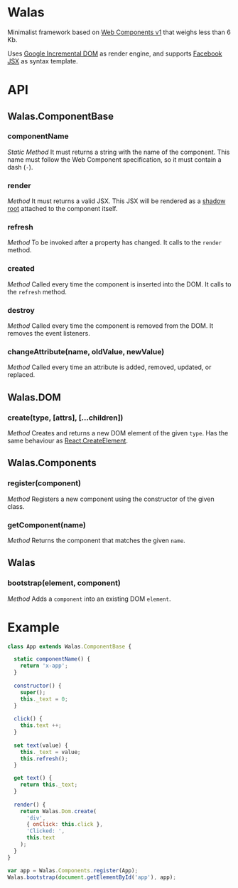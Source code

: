 # Walas
Minimalist framework based on [Web Components v1](https://developers.google.com/web/fundamentals/getting-started/primers/customelements) that weighs less than 6 Kb.

Uses [Google Incremental DOM](https://github.com/google/incremental-dom) as render engine, and supports [Facebook JSX](https://facebook.github.io/react/docs/jsx-in-depth.html) as syntax template.

# API

## Walas.ComponentBase

### componentName
_Static Method_
It must returns a string with the name of the component. This name must follow the Web Component specification, so it must contain a dash (`-`).

### render
_Method_
It must returns a valid JSX. This JSX will be rendered as a [shadow root](https://developers.google.com/web/fundamentals/getting-started/primers/shadowdom) attached to the component itself.

### refresh
_Method_
To be invoked after a property has changed. It calls to the `render` method.

### created
_Method_
Called every time the component is inserted into the DOM. It calls to the `refresh` method.

### destroy
_Method_
Called every time the component is removed from the DOM. It removes the event listeners.

### changeAttribute(name, oldValue, newValue)
_Method_
Called every time an attribute is added, removed, updated, or replaced.

## Walas.DOM

### create(type,  [attrs],  [...children])
_Method_
Creates and returns a new DOM element of the given `type`. Has the same behaviour as [React.CreateElement](https://facebook.github.io/react/docs/react-api.html#createelement).

## Walas.Components

### register(component)
_Method_
Registers a new component using the constructor of the given class.

### getComponent(name)
_Method_
Returns the component that matches the given `name`.

## Walas

### bootstrap(element, component)
_Method_
Adds a `component` into an existing DOM `element`.

# Example
```js
class App extends Walas.ComponentBase {

  static componentName() {
    return 'x-app';
  }
  
  constructor() {
    super();
    this._text = 0;
  }
  
  click() {
    this.text ++;
  }
  
  set text(value) {
    this._text = value;
    this.refresh();
  }

  get text() {
    return this._text;
  }
  
  render() {
    return Walas.Dom.create(
      'div',
      { onClick: this.click },
      'Clicked: ',
      this.text
    );
  }
}

var app = Walas.Components.register(App);
Walas.bootstrap(document.getElementById('app'), app);
```
